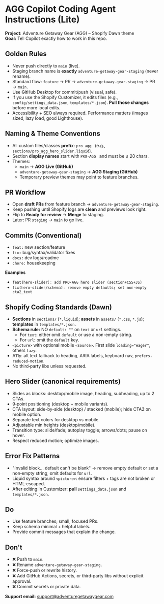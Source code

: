 # AGG Copilot Coding Agent Instructions (Lite)

**Project:** Adventure Getaway Gear (AGG) – Shopify Dawn theme  
**Goal:** Tell Copilot exactly how to work in this repo.

## Golden Rules
- Never push directly to `main` (live).  
- Staging branch name is **exactly** `adventure-getaway-gear-staging` (never rename).  
- Standard flow: `feature` → PR → `adventure-getaway-gear-staging` → PR → `main`.  
- Use GitHub Desktop for commit/push (visual, safe).  
- If you use the Shopify Customizer, it edits files (e.g., `config/settings_data.json`, `templates/*.json`). **Pull those changes** before more local edits.  
- Accessibility + SEO always required. Performance matters (images sized, lazy load, good Lighthouse).

## Naming & Theme Conventions
- All custom files/classes **prefix**: `pro_agg_` (e.g., `sections/pro_agg_hero_slider.liquid`).  
- Section **display names** start with `PRO‑AGG ` and must be ≤ 20 chars.  
- Themes:
  - `main` → **AGG Live (GitHub)**
  - `adventure-getaway-gear-staging` → **AGG Staging (GitHub)**
  - Temporary preview themes may point to feature branches.

## PR Workflow
- Open **draft PRs** from feature branch → `adventure-getaway-gear-staging`.  
- Keep pushing until Shopify logs are **clean** and previews look right.  
- Flip to **Ready for review** → **Merge** to staging.  
- Later: PR `staging` → `main` to go live.

## Commits (Conventional)
- `feat:` new section/feature  
- `fix:` bug/syntax/validator fixes  
- `docs:` dev logs/readme  
- `chore:` housekeeping

**Examples**
- `feat(hero-slider): add PRO‑AGG hero slider (section+CSS+JS)`  
- `fix(hero-slider/schema): remove empty defaults; set non-empty cta2_text`

## Shopify Coding Standards (Dawn)
- **Sections** in `sections/` (`*.liquid`); **assets** in `assets/` (`*.css`, `*.js`); **templates** in `templates/*.json`.  
- **Schema rule:** NO `default: ""` on `text` or `url` settings.  
  - For `text`: either omit `default` or use a non-empty string.  
  - For `url`: omit the `default` key.  
- `<picture>` with optional mobile `<source>`. First slide `loading="eager"`, others `lazy`.  
- A11y: alt text fallback to heading, ARIA labels, keyboard nav, `prefers-reduced-motion`.  
- No third‑party libs unless requested.

## Hero Slider (canonical requirements)
- Slides as blocks: desktop/mobile image, heading, subheading, up to 2 CTAs.  
- 9‑point positioning (desktop + mobile variants).  
- CTA layout: side-by-side (desktop) / stacked (mobile); hide CTA2 on mobile option.  
- Separate text colors for desktop vs mobile.  
- Adjustable min heights (desktop/mobile).  
- Transition type: slide/fade; autoplay toggle; arrows/dots; pause on hover.  
- Respect reduced motion; optimize images.

## Error Fix Patterns
- "Invalid block… default can't be blank" → remove empty default or set a non‑empty string; omit defaults for `url`.  
- Liquid syntax around `<picture>`: ensure filters + tags are not broken or HTML‑escaped.  
- After editing in Customizer: **pull** `settings_data.json` and `templates/*.json`.

## Do
- Use feature branches; small, focused PRs.  
- Keep schema minimal + helpful labels.  
- Provide commit messages that explain the change.

## Don't
- ❌ Push to `main`.  
- ❌ Rename `adventure-getaway-gear-staging`.  
- ❌ Force‑push or rewrite history.  
- ❌ Add GitHub Actions, secrets, or third‑party libs without explicit approval.  
- ❌ Commit secrets or private data.

**Support email:** support@adventuregetawaygear.com
